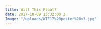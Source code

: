 ```yaml
---
title: Will This Float?
date: 2017-10-09 13:32:00 Z
Image: "/uploads/WTF17%20poster%20v3.jpg"
---
```


